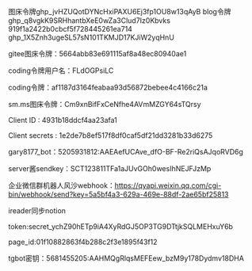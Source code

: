 图床令牌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
blog令牌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
919f1a2422b0cbcf5f728445261ea714
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

gitee图床令牌：5664abb83e691115af8a48ec80940ae1

coding令牌用户名：FLdOGPsiLC

coding令牌：af1187d3164feabaa93d56872bebee4c4166c21a

sm.ms图床令牌：Cm9xnBifFxCeNfhe4AVmMZGY64sTQrsy

Client ID : 4931b18ddcf4aa23afa1

Client secrets : 1e2de7b8ef517f8df0caf5df21dd3281b33d6275

gary8177_bot：5205931812:AAEAefUCAve_dfO-BF-Re2riQsAJqoRVD6g

server酱sendkey：SCT123811TFa1aJUvGOh0wesIhNEJFJzMp

企业微信群机器人风沙webhook：https://qyapi.weixin.qq.com/cgi-bin/webhook/send?key=5a5bf4a3-629a-469e-88df-2ae65bf25813



ireader同步notion

token:secret_ychZ90hETp9iA4XyRdGJ5OP3TG9DTtjkSQLMEHxuY6b

page_id:01f10882863f4b288c2f3e1895f43f12

tgbot密钥：5681455205:AAHMQgRlqsMEFEew_bzM9y178Dydmv18DHA